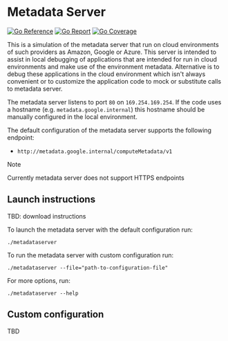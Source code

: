 # Metadata Server

[![Go Reference](https://pkg.go.dev/badge/image)](https://pkg.go.dev/github.com/minherz/metadataserver)
[![Go Report](https://goreportcard.com/badge/github.com/ncruces/go-strftime)](https://goreportcard.com/report/github.com/minherz/metadataserver)
[![Go Coverage](https://github.com/ncruces/go-strftime/wiki/coverage.svg)](https://raw.githack.com/wiki/minherz/metadataserver/coverage.html)

This is a simulation of the metadata server that run on cloud environments of such providers as Amazon, Google or Azure.
This server is intended to assist in local debugging of applications that are intended for run in cloud environments and make use of the environment metadata.
Alternative is to debug these applications in the cloud environment which isn't always convenient or to customize the application code to mock or substitute calls to metadata server.

The metadata server listens to port `80` on `169.254.169.254`. If the code uses a hostname (e.g. `metadata.google.internal`) this hostname should be manually configured in the local environment.

The default configuration of the metadata server supports the following endpoint:

* `http://metadata.google.internal/computeMetadata/v1`

> [!NOTE]
> Currently metadata server does not support HTTPS endpoints

## Launch instructions

TBD: download instructions

To launch the metadata server with the default configuration run:

```shell
./metadataserver
```

To run the metadata server with custom configuration run:

```shell
./metadataserver --file="path-to-configuration-file"
```

For more options, run:

```shell
./metadataserver --help
```

## Custom configuration

TBD
